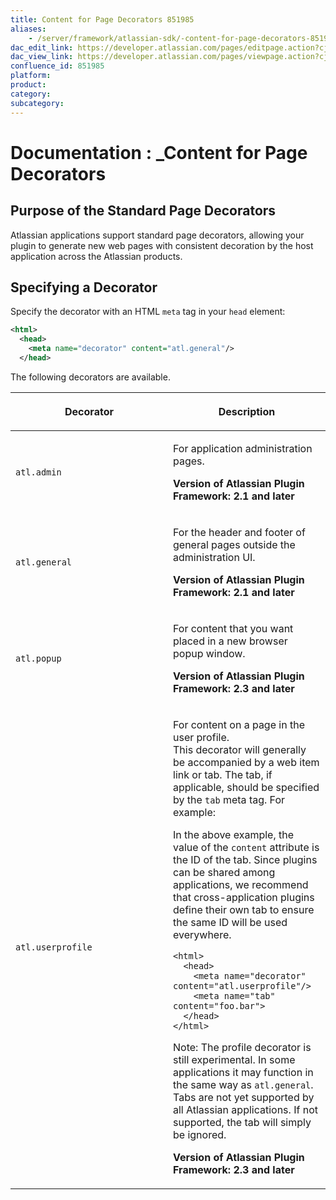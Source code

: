 ```yaml
---
title: Content for Page Decorators 851985
aliases:
    - /server/framework/atlassian-sdk/-content-for-page-decorators-851985.html
dac_edit_link: https://developer.atlassian.com/pages/editpage.action?cjm=wozere&pageId=851985
dac_view_link: https://developer.atlassian.com/pages/viewpage.action?cjm=wozere&pageId=851985
confluence_id: 851985
platform:
product:
category:
subcategory:
---
```

# Documentation : \_Content for Page Decorators

## Purpose of the Standard Page Decorators

Atlassian applications support standard page decorators, allowing your plugin to generate new web pages with consistent decoration by the host application across the Atlassian products.

## Specifying a Decorator

Specify the decorator with an HTML `meta` tag in your `head` element:

``` xml
<html>
  <head>
    <meta name="decorator" content="atl.general"/>
  </head>
```

The following decorators are available.

<table>
<colgroup>
<col style="width: 50%" />
<col style="width: 50%" />
</colgroup>
<thead>
<tr class="header">
<th><p>Decorator</p></th>
<th><p>Description</p></th>
</tr>
</thead>
<tbody>
<tr class="odd">
<td><p><code>atl.admin</code></p></td>
<td><p>For application administration pages.</p>
<p><strong>Version of Atlassian Plugin Framework: 2.1 and later</strong></p></td>
</tr>
<tr class="even">
<td><p><code>atl.general</code></p></td>
<td><p>For the header and footer of general pages outside the administration UI.</p>
<p><strong>Version of Atlassian Plugin Framework: 2.1 and later</strong></p></td>
</tr>
<tr class="odd">
<td><p><code>atl.popup</code></p></td>
<td><p>For content that you want placed in a new browser popup window.</p>
<p><strong>Version of Atlassian Plugin Framework: 2.3 and later</strong></p></td>
</tr>
<tr class="even">
<td><p><code>atl.userprofile</code></p></td>
<td><p>For content on a page in the user profile.<br />
This decorator will generally be accompanied by a web item link or tab. The tab, if applicable, should be specified by the <code>tab</code> meta tag. For example:</p>
<p>In the above example, the value of the <code>content</code> attribute is the ID of the tab. Since plugins can be shared among applications, we recommend that cross-application plugins define their own tab to ensure the same ID will be used everywhere.</p>
<pre><code>&lt;html&gt;
  &lt;head&gt;
    &lt;meta name=&quot;decorator&quot; content=&quot;atl.userprofile&quot;/&gt;
    &lt;meta name=&quot;tab&quot; content=&quot;foo.bar&quot;&gt;
  &lt;/head&gt;
&lt;/html&gt;</code></pre>
<p>Note: The profile decorator is still experimental. In some applications it may function in the same way as <code>atl.general</code>. Tabs are not yet supported by all Atlassian applications. If not supported, the tab will simply be ignored.</p>
<p><strong>Version of Atlassian Plugin Framework: 2.3 and later</strong></p></td>
</tr>
</tbody>
</table>





















































































































































































































































